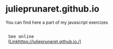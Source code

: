 # julieprunaret.github.io

You can find here a part of my javascript exercizes

<kbd> <br> See online <br> </kbd>[[Link](https://julieprunaret.github.io./)https://julieprunaret.github.io./]
